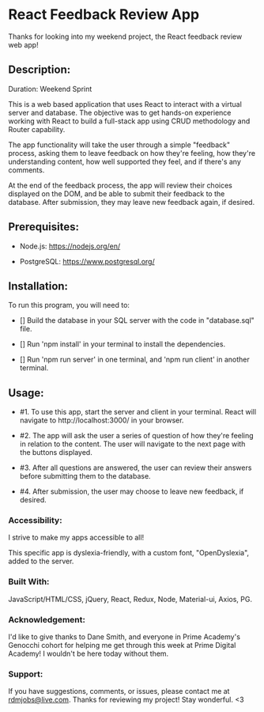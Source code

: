 # React Feedback Review App

Thanks for looking into my weekend project, the React feedback review web app! 



## Description:

Duration: Weekend Sprint

This is a web based application that uses React to interact with a virtual server and database.  The objective was to get hands-on experience working with React to build a full-stack app using CRUD methodology and Router capability.  

The app functionality will take the user through a simple "feedback" process, asking them to leave feedback on how they're feeling, how they're understanding content, how well supported they feel, and if there's any comments.  

At the end of the feedback process, the app will review their choices displayed on the DOM, and be able to submit their feedback to the database.  After submission, they may leave new feedback again, if desired.  



## Prerequisites:

- Node.js: https://nodejs.org/en/

- PostgreSQL: https://www.postgresql.org/



## Installation:

To run this program, you will need to:

- [] Build the database in your SQL server with the code in "database.sql" file. 

- [] Run 'npm install' in your terminal to install the dependencies.

- [] Run 'npm run server' in one terminal, and 'npm run client' in another terminal.



## Usage:

- #1. To use this app, start the server and client in your terminal.  React will navigate to http://localhost:3000/ in your browser.  

- #2. The app will ask the user a series of question of how they're feeling in relation to the content.  The user will navigate to the next page with the buttons displayed. 

- #3. After all questions are answered, the user can review their answers before submitting them to the database.

- #4. After submission, the user may choose to leave new feedback, if desired.  



### Accessibility: 

I strive to make my apps accessible to all!  

This specific app is dyslexia-friendly, with a custom font, "OpenDyslexia", added to the server. 


### Built With:

JavaScript/HTML/CSS, jQuery, React, Redux, Node, Material-ui, Axios, PG. 



### Acknowledgement:

I'd like to give thanks to Dane Smith, and everyone in Prime Academy's Genocchi cohort for helping me get through this week at Prime Digital Academy!  I wouldn't be here today without them.  
 


### Support:

If you have suggestions, comments, or issues, please contact me at rdmjobs@live.com.  Thanks for reviewing my project!  Stay wonderful. <3

